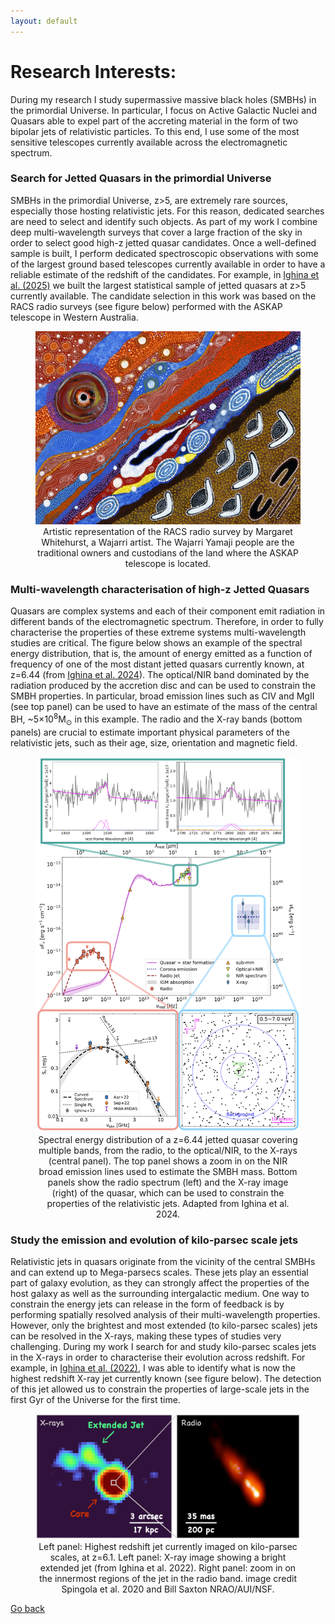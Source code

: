 ```yaml
---
layout: default
---
```


# Research Interests:


During my research I study supermassive massive black holes (SMBHs) in the primordial Universe. 
In particular, I focus on Active Galactic Nuclei and Quasars able to expel part of the accreting material in the form of two bipolar jets of relativistic particles.
To this end, I use some of the most sensitive telescopes currently available across the electromagnetic spectrum.

<!--
<figure style="text-align: center;">
<img src="images/RACSpainting.jpg"  width="400"  />
<img src="images/highz_spectra.png"  width="190" />

  <figcaption> 
 Artistic representation of the RACS radio survey by Margaret Whitehurst, a Wajarri artist.
 The Wajarri Yamaji people are the traditional owners and custodians of the land where the ASKAP telescope is located.
 Right panel: example of the optical spectrum of a z>6 jetted quasars selected from RACS with a redhsift confirmation from the Gemini-South telescope.
</figcaption>
</figure>
-->

### Search for Jetted Quasars in the primordial Universe


SMBHs in the primordial Universe, z>5, are extremely rare sources, especially those hosting relativistic jets. 
For this reason, dedicated searches are need to select and identify such objects. 
As part of my work I combine deep multi-wavelength surveys that cover a large fraction of the sky in order to select good high-z jetted quasar candidates. 
Once a well-defined sample is built, I perform dedicated spectroscopic observations with some of the largest ground based telescopes currently available in order to have a reliable estimate of the redshift of the candidates. 
For example, in [Ighina et al. (2025)](https://arxiv.org/abs/2504.10573) we built the largest statistical sample of jetted quasars at z>5 currently available. 
The candidate selection in this work was based on the RACS radio surveys (see figure below) performed with the ASKAP telescope in Western Australia.

<figure style="text-align: center;">
<img src="images/RACSpainting.jpg"  width="456" />
  <figcaption> 
Artistic representation of the RACS radio survey by Margaret Whitehurst, a Wajarri artist.
The Wajarri Yamaji people are the traditional owners and custodians of the land where the ASKAP telescope is located.
 </figcaption>
</figure>


<!--<img src="images/MW.png" width="512"/>
<img src="images/RACSpainting.jpg" width="512"/> -->


### Multi-wavelength characterisation of high-z Jetted Quasars
Quasars are complex systems and each of their component emit radiation in different bands of the electromagnetic spectrum.
Therefore, in order to fully characterise the properties of these extreme systems multi-wavelength studies are critical.
The figure below shows an example of the spectral energy distribution, that is, the amount of energy emitted as a function of frequency of one of the most distant jetted quasars currently known, at z=6.44 (from [Ighina et al. 2024](https://www.aanda.org/articles/aa/full_html/2024/07/aa49369-24/aa49369-24.html)).
The optical/NIR band dominated by the radiation produced by the accretion disc and can be used to constrain the SMBH properties. In particular, broad emission lines such as CIV and MgII (see top panel) can be used to have an estimate of the mass of the central BH, ~5$\times$10$^8$M$_\odot$ in this example.
The radio and the X-ray bands (bottom panels) are crucial to estimate important physical parameters of the relativistic jets, such as their age, size, orientation and magnetic field.


<figure style="text-align: center;">
<img src="images/SED_VIK.png"  width="512" />
<figcaption> 
Spectral energy distribution of a z=6.44 jetted quasar covering multiple bands, from the radio, to the optical/NIR, to the X-rays (central panel).
The top panel shows a zoom in on the NIR broad emission lines used to estimate the SMBH mass. 
Bottom panels show the radio spectrum (left) and the X-ray image (right) of the quasar, which can be used to constrain the properties of the relativistic jets. 
Adapted from Ighina et al. 2024.
</figcaption>
</figure>



### Study the emission and evolution of kilo-parsec scale jets
Relativistic jets in quasars originate from the vicinity of the central SMBHs and can extend up to Mega-parsecs scales.
These jets play an essential part of galaxy evolution, as they can strongly affect the properties of the host galaxy as well as the surrounding intergalactic medium. 
One way to constrain the energy jets can release in the form of feedback is by performing spatially resolved analysis of their multi-wavelength properties. 
However, only the brightest and most extended (to kilo-parsec scales) jets can be resolved in the X-rays, making these types of studies very challenging.
During my work I search for and study kilo-parsec scales jets in the X-rays in order to characterise their evolution across redshift.
For example, in [Ighina et al. (2022)](https://www.aanda.org/articles/aa/full_html/2022/03/aa42676-21/aa42676-21.html), I was able to identify what is now the highest redshift X-ray jet currently known (see figure below).
The detection of this jet allowed us to constrain the properties of large-scale jets in the first Gyr of the Universe for the first time.

<figure style="text-align: center;">
<img src="images/PSO_jet.png"  width="540" />
  <figcaption> 
Left panel: Highest redshift jet currently imaged on kilo-parsec scales, at z=6.1. Left panel: X-ray image showing a bright extended jet (from Ighina et al. 2022). 
Right panel: zoom in on the innermost regions of the jet in the radio band. image credit Spingola et al. 2020 and Bill Saxton NRAO/AUI/NSF.
 </figcaption>
</figure>



[Go back](./)
